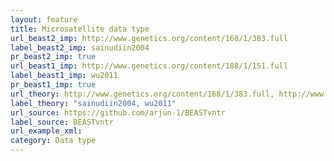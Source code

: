 ```yaml
---
layout: feature
title: Microsatellite data type 
url_beast2_imp: http://www.genetics.org/content/168/1/383.full
label_beast2_imp: sainudiin2004
pr_beast2_imp: true
url_beast1_imp: http://www.genetics.org/content/188/1/151.full
label_beast1_imp: wu2011
pr_beast1_imp: true
url_theory: http://www.genetics.org/content/168/1/383.full, http://www.genetics.org/content/188/1/151.full
label_theory: "sainudiin2004, wu2011"
url_source: https://github.com/arjun-1/BEASTvntr
label_source: BEASTvntr
url_example_xml: 
category: Data type
---
```


